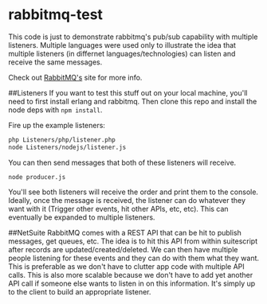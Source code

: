 rabbitmq-test
=============
This code is just to demonstrate rabbitmq's pub/sub capability with multiple listeners. Multiple languages were used only to illustrate the idea that multiple listeners (in differnet languages/technologies) can listen and receive the same messages.

Check out [RabbitMQ's](http://www.rabbitmq.com/tutorials/tutorial-three-python.html) site for more info.

##Listeners
If you want to test this stuff out on your local machine, you'll need to first install erlang and rabbitmq. Then clone this repo and install the node deps with `npm install`.

Fire up the example listeners:
```bash
php Listeners/php/listener.php
node Listeners/nodejs/listener.js
```

You can then send messages that both of these listeners will receive.
```
node producer.js
```

You'll see both listeners will receive the order and print them to the console. Ideally, once the message is received, the listener can do whatever they want with it (Trigger other events, hit other APIs, etc, etc). This can eventually be expanded to multiple listeners.

##NetSuite
RabbitMQ comes with a REST API that can be hit to publish messages, get queues, etc. The idea is to hit this API from within suitescript after records are updated/created/deleted. We can then have multiple people listening for these events and they can do with them what they want. This is preferable as we don't have to clutter app code with multiple API calls. This is also more scalable because we don't have to add yet another API call if someone else wants to listen in on this information. It's simply up to the client to build an appropriate listener.
